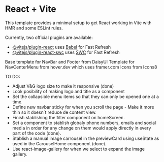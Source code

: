 # React + Vite

This template provides a minimal setup to get React working in Vite with HMR and some ESLint rules.

Currently, two official plugins are available:

- [@vitejs/plugin-react](https://github.com/vitejs/vite-plugin-react/blob/main/packages/plugin-react/README.md) uses [Babel](https://babeljs.io/) for Fast Refresh
- [@vitejs/plugin-react-swc](https://github.com/vitejs/vite-plugin-react-swc) uses [SWC](https://swc.rs/) for Fast Refresh

Base template for NavBar and Footer from DaisyUI
Template for NavCenterMenu from hover.dev which uses framer.com
Icons from Icons8

TO DO:
- Adjust V&G logo size to make it responsive (done)
- Look posibility of making logo and title as a component
- Set the collapsible menu items so that they can only be opened one at a time.
- Define new navbar sticky for when you scroll the page - Make it more thin so it doesn´t reduce de content view.
- Finish stablishing the filter component on homeScreen.
- Set a component to stablish globaly phone numbers, emails and social media in order for any change on them would apply directly in every part of the code (done).
- Stablish a manual image carrousel in the previewCard using useState as used in the CarouselHome component (done).
- Use react-image-gallery for when we select to expand the image gallery. 



